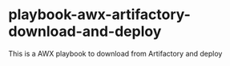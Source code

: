 # playbook-awx-artifactory-download-and-deploy
This is a AWX playbook to download from Artifactory and deploy
